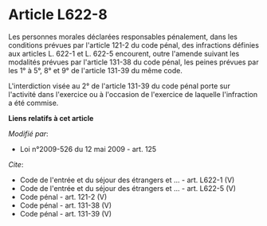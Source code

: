 # Article L622-8

Les personnes morales déclarées responsables pénalement, dans les conditions prévues par l'article 121-2 du code pénal, des
infractions définies aux articles L. 622-1 et L. 622-5 encourent, outre l'amende suivant les modalités prévues par l'article
131-38 du code pénal, les peines prévues par les 1° à 5°, 8° et 9° de l'article 131-39 du même code. 

L'interdiction visée au 2° de l'article 131-39 du code pénal porte sur l'activité dans l'exercice ou à l'occasion de
l'exercice de laquelle l'infraction a été commise.

**Liens relatifs à cet article**

_Modifié par_:

  - Loi n°2009-526 du 12 mai 2009 - art. 125

_Cite_:

  - Code de l'entrée et du séjour des étrangers et ... - art. L622-1 (V)
  - Code de l'entrée et du séjour des étrangers et ... - art. L622-5 (V)
  - Code pénal - art. 121-2 (V)
  - Code pénal - art. 131-38 (V)
  - Code pénal - art. 131-39 (V)
